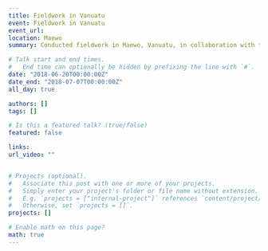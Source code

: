 ```yaml
---
title: Fieldwork in Vanuatu
event: Fieldwork in Vanuatu
event_url: 
location: Maewo
summary: Conducted fieldwork in Maewo, Vanuatu, in collaboration with the Vanuatu Inter-Island Telemedicine and Learning Project

# Talk start and end times.
#   End time can optionally be hidden by prefixing the line with `#`.
date: "2018-06-20T00:00:00Z"
date_end: "2018-07-07T00:00:00Z"
all_day: true

authors: []
tags: []

# Is this a featured talk? (true/false)
featured: false

links:
url_video: ""


# Projects (optional).
#   Associate this post with one or more of your projects.
#   Simply enter your project's folder or file name without extension.
#   E.g. `projects = ["internal-project"]` references `content/project/deep-learning/index.md`.
#   Otherwise, set `projects = []`.
projects: []

# Enable math on this page?
math: true
---
```





